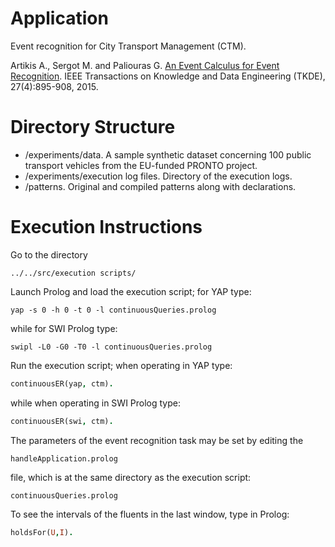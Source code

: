 # Application

Event recognition for City Transport Management (CTM).

Artikis A., Sergot M. and Paliouras G. [An Event Calculus for Event Recognition](http://dx.doi.org/10.1109/TKDE.2014.2356476). IEEE Transactions on Knowledge and Data Engineering (TKDE), 27(4):895-908, 2015.


# Directory Structure
- /experiments/data. A sample synthetic dataset concerning 100 public transport vehicles from the EU-funded PRONTO project.
- /experiments/execution log files. Directory of the execution logs.
- /patterns. Original and compiled patterns along with declarations.

# Execution Instructions

Go to the directory 

```
../../src/execution scripts/

```

Launch Prolog and load the execution script;
for YAP type:


```
yap -s 0 -h 0 -t 0 -l continuousQueries.prolog
```

while for SWI Prolog type:


```
swipl -L0 -G0 -T0 -l continuousQueries.prolog
```

Run the execution script; when operating in YAP type:

```prolog
continuousER(yap, ctm).
```

while when operating in SWI Prolog type:

```prolog
continuousER(swi, ctm).
```


The parameters of the event recognition task may be set by editing the 

```
handleApplication.prolog
```

file, which is at the same directory as the execution script:


```
continuousQueries.prolog
```



To see the intervals of the fluents in the last window, type in Prolog:

```prolog
holdsFor(U,I).
```

